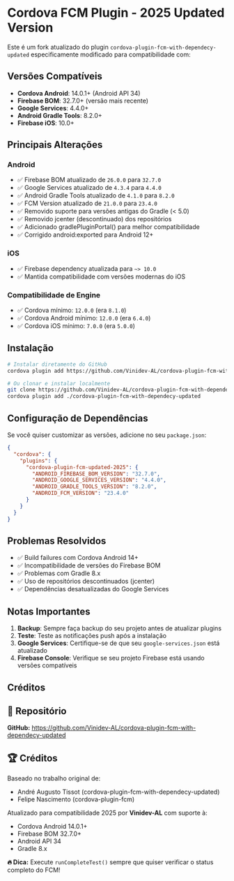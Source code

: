 # Cordova FCM Plugin - 2025 Updated Version

Este é um fork atualizado do plugin `cordova-plugin-fcm-with-dependecy-updated` especificamente modificado para compatibilidade com:

## Versões Compatíveis

- **Cordova Android**: 14.0.1+ (Android API 34)
- **Firebase BOM**: 32.7.0+ (versão mais recente)
- **Google Services**: 4.4.0+
- **Android Gradle Tools**: 8.2.0+
- **Firebase iOS**: 10.0+

## Principais Alterações

### Android
- ✅ Firebase BOM atualizado de `26.0.0` para `32.7.0`
- ✅ Google Services atualizado de `4.3.4` para `4.4.0`
- ✅ Android Gradle Tools atualizado de `4.1.0` para `8.2.0`
- ✅ FCM Version atualizado de `21.0.0` para `23.4.0`
- ✅ Removido suporte para versões antigas do Gradle (< 5.0)
- ✅ Removido jcenter (descontinuado) dos repositórios
- ✅ Adicionado gradlePluginPortal() para melhor compatibilidade
- ✅ Corrigido android:exported para Android 12+

### iOS
- ✅ Firebase dependency atualizada para `~> 10.0`
- ✅ Mantida compatibilidade com versões modernas do iOS

### Compatibilidade de Engine
- ✅ Cordova mínimo: `12.0.0` (era `8.1.0`)
- ✅ Cordova Android mínimo: `12.0.0` (era `6.4.0`)
- ✅ Cordova iOS mínimo: `7.0.0` (era `5.0.0`)

## Instalação

```bash
# Instalar diretamente do GitHub
cordova plugin add https://github.com/Vinidev-AL/cordova-plugin-fcm-with-dependecy-updated

# Ou clonar e instalar localmente
git clone https://github.com/Vinidev-AL/cordova-plugin-fcm-with-dependecy-updated.git
cordova plugin add ./cordova-plugin-fcm-with-dependecy-updated
```

## Configuração de Dependências

Se você quiser customizar as versões, adicione no seu `package.json`:

```json
{
  "cordova": {
    "plugins": {
      "cordova-plugin-fcm-updated-2025": {
        "ANDROID_FIREBASE_BOM_VERSION": "32.7.0",
        "ANDROID_GOOGLE_SERVICES_VERSION": "4.4.0",
        "ANDROID_GRADLE_TOOLS_VERSION": "8.2.0",
        "ANDROID_FCM_VERSION": "23.4.0"
      }
    }
  }
}
```

## Problemas Resolvidos

- ✅ Build failures com Cordova Android 14+
- ✅ Incompatibilidade de versões do Firebase BOM
- ✅ Problemas com Gradle 8.x
- ✅ Uso de repositórios descontinuados (jcenter)
- ✅ Dependências desatualizadas do Google Services

## Notas Importantes

1. **Backup**: Sempre faça backup do seu projeto antes de atualizar plugins
2. **Teste**: Teste as notificações push após a instalação
3. **Google Services**: Certifique-se de que seu `google-services.json` está atualizado
4. **Firebase Console**: Verifique se seu projeto Firebase está usando versões compatíveis

## Créditos

## 🔗 Repositório

**GitHub:** https://github.com/Vinidev-AL/cordova-plugin-fcm-with-dependecy-updated

## 🏆 Créditos

Baseado no trabalho original de:
- André Augusto Tissot (cordova-plugin-fcm-with-dependecy-updated)
- Felipe Nascimento (cordova-plugin-fcm)

Atualizado para compatibilidade 2025 por **Vinidev-AL** com suporte à:
- Cordova Android 14.0.1+
- Firebase BOM 32.7.0+
- Android API 34
- Gradle 8.x

**🔥 Dica:** Execute `runCompleteTest()` sempre que quiser verificar o status completo do FCM!
